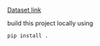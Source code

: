 [Dataset link](https://www.mpi-inf.mpg.de/departments/computer-vision-and-machine-learning/software-and-datasets/mpii-human-pose-dataset/download)

build this project locally using 
```
pip install .
```